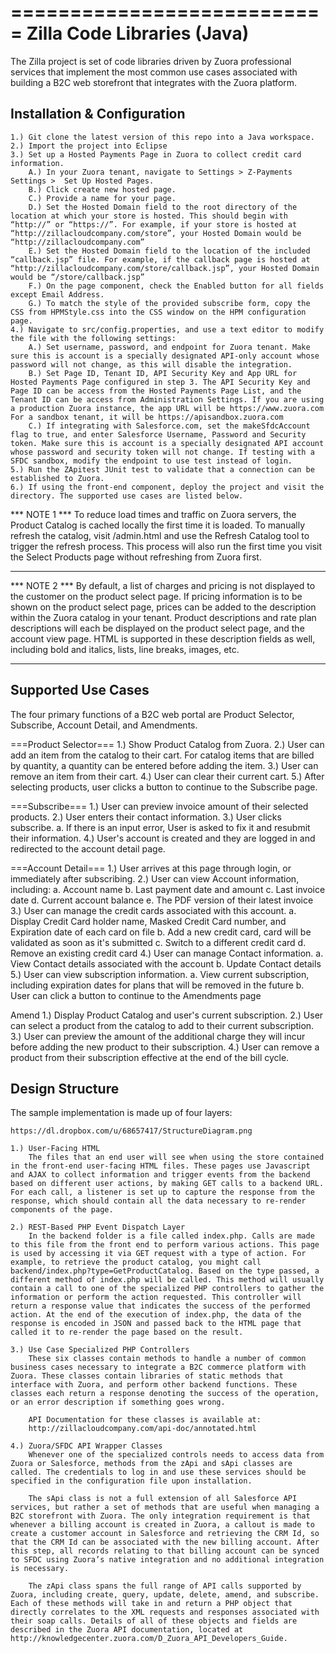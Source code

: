 ===========================
Zilla Code Libraries (Java)
===========================

The Zilla project is set of code libraries driven by Zuora professional services that implement the most common use cases associated with building a B2C web storefront that integrates with the Zuora platform.

Installation & Configuration
----------------------------

	1.)	Git clone the latest version of this repo into a Java workspace.
	2.)	Import the project into Eclipse
	3.)	Set up a Hosted Payments Page in Zuora to collect credit card information.
		A.)	In your Zuora tenant, navigate to Settings > Z-Payments Settings >  Set Up Hosted Pages. 
		B.)	Click create new hosted page.
		C.)	Provide a name for your page.
		D.)	Set the Hosted Domain field to the root directory of the location at which your store is hosted. This should begin with “http://” or “https://”. For example, if your store is hosted at “http://zillacloudcompany.com/store”, your Hosted Domain would be “http://zillacloudcompany.com”
		E.)	Set the Hosted Domain field to the location of the included “callback.jsp” file. For example, if the callback page is hosted at “http://zillacloudcompany.com/store/callback.jsp”, your Hosted Domain would be “/store/callback.jsp”
		F.)	On the page component, check the Enabled button for all fields except Email Address.
		G.)	To match the style of the provided subscribe form, copy the CSS from HPMStyle.css into the CSS window on the HPM configuration page.
	4.)	Navigate to src/config.properties, and use a text editor to modify the file with the following settings:
		A.)	Set username, password, and endpoint for Zuora tenant. Make sure this is account is a specially designated API-only account whose password will not change, as this will disable the integration.
		B.)	Set Page ID, Tenant ID, API Security Key and App URL for Hosted Payments Page configured in step 3. The API Security Key and Page ID can be access from the Hosted Payments Page List, and the Tenant ID can be access from Administration Settings. If you are using a production Zuora instance, the app URL will be https://www.zuora.com For a sandbox tenant, it will be https://apisandbox.zuora.com
		C.)	If integrating with Salesforce.com, set the makeSfdcAccount flag to true, and enter Salesforce Username, Password and Security token. Make sure this is account is a specially designated API account whose password and security token will not change. If testing with a SFDC sandbox, modify the endpoint to use test instead of login.
	5.) Run the ZApitest JUnit test to validate that a connection can be established to Zuora.
	6.) If using the front-end component, deploy the project and visit the directory. The supported use cases are listed below.


*** NOTE 1 *** 
To reduce load times and traffic on Zuora servers, the Product Catalog is cached locally the first time it is loaded. To manually refresh the catalog, visit <Hosted Domain>/admin.html and use the Refresh Catalog tool to trigger the refresh process. This process will also run the first time you visit the Select Products page without refreshing from Zuora first.
**************

*** NOTE 2 ***
By default, a list of charges and pricing is not displayed to the customer on the product select page. If pricing information is to be shown on the product select page, prices can be added to the description within the Zuora catalog in your tenant. Product descriptions and rate plan descriptions will each be displayed on the product select page, and the account view page. HTML is supported in these description fields as well, including bold and italics, lists, line breaks, images, etc.
**************


Supported Use Cases
-------------------

The four primary functions of a B2C web portal are Product Selector, Subscribe, Account Detail, and Amendments.

===Product Selector===
	1.)	Show Product Catalog from Zuora.
	2.)	User can add an item from the catalog to their cart. For catalog items that are billed by quantity, a quantity can be entered before adding the item.
	3.)	User can remove an item from their cart.
	4.)	User can clear their current cart.
	5.)	After selecting products, user clicks a button to continue to the Subscribe page.

===Subscribe===
	1.)	User can preview invoice amount of their selected products.
	2.)	User enters their contact information.
	3.)	User clicks subscribe.
	a.	If there is an input error, User is asked to fix it and resubmit their information.
	4.)	User's account is created and they are logged in and redirected to the account detail page.

===Account Detail===
	1.)	User arrives at this page through login, or immediately after subscribing.
	2.)	User can view Account information, including:
		a.	Account name
		b.	Last payment date and amount
		c.	Last invoice date
		d.	Current account balance
		e.	The PDF version of their latest invoice
	3.)	User can manage the credit cards associated with this account.
		a.	Display Credit Card holder name, Masked Credit Card number, and Expiration date of each card on file
		b.	Add a new credit card, card will be validated as soon as it's submitted
		c.	Switch to a different credit card
		d.	Remove an existing credit card
	4.)	User can manage Contact information.
		a.	View Contact details associated with the account
		b.	Update Contact details
	5.)	User can view subscription information.
		a.	View current subscription, including expiration dates for plans that will be removed in the future
		b.	User can click a button to continue to the Amendments page

Amend
	1.)	Display Product Catalog and user's current subscription.
	2.)	User can select a product from the catalog to add to their current subscription.
	3.)	User can preview the amount of the additional charge they will incur before adding the new product to their subscription.
	4.)	User can remove a product from their subscription effective at the end of the bill cycle.

 
Design Structure
----------------
 
The sample implementation is made up of four layers:

	https://dl.dropbox.com/u/68657417/StructureDiagram.png

	1.) User-Facing HTML
		The files that an end user will see when using the store contained in the front-end user-facing HTML files. These pages use Javascript and AJAX to collect information and trigger events from the backend based on different user actions, by making GET calls to a backend URL. For each call, a listener is set up to capture the response from the response, which should contain all the data necessary to re-render components of the page.
	
	2.) REST-Based PHP Event Dispatch Layer
		In the backend folder is a file called index.php. Calls are made to this file from the front end to perform various actions. This page is used by accessing it via GET request with a type of action. For example, to retrieve the product catalog, you might call backend/index.php?type=GetProductCatalog. Based on the type passed, a different method of index.php will be called. This method will usually contain a call to one of the specialized PHP controllers to gather the information or perform the action requested. This controller will return a response value that indicates the success of the performed action. At the end of the execution of index.php, the data of the response is encoded in JSON and passed back to the HTML page that called it to re-render the page based on the result.

	3.) Use Case Specialized PHP Controllers
		These six classes contain methods to handle a number of common business cases necessary to integrate a B2C commerce platform with Zuora. These classes contain libraries of static methods that interface with Zuora, and perform other backend functions. These classes each return a response denoting the success of the operation, or an error description if something goes wrong.
		
		API Documentation for these classes is available at:
		http://zillacloudcompany.com/api-doc/annotated.html
	
	4.) Zuora/SFDC API Wrapper Classes
		Whenever one of the specialized controls needs to access data from Zuora or Salesforce, methods from the zApi and sApi classes are called. The credentials to log in and use these services should be specified in the configuration file upon installation.
	
		The sApi class is not a full extension of all Salesforce API services, but rather a set of methods that are useful when managing a B2C storefront with Zuora. The only integration requirement is that whenever a billing account is created in Zuora, a callout is made to create a customer account in Salesforce and retrieving the CRM Id, so that the CRM Id can be associated with the new billing account. After this step, all records relating to that billing account can be synced to SFDC using Zuora’s native integration and no additional integration is necessary.
		
		The zApi class spans the full range of API calls supported by Zuora, including create, query, update, delete, amend, and subscribe. Each of these methods will take in and return a PHP object that directly correlates to the XML requests and responses associated with their soap calls. Details of all of these objects and fields are described in the Zuora API documentation, located at http://knowledgecenter.zuora.com/D_Zuora_API_Developers_Guide. 

